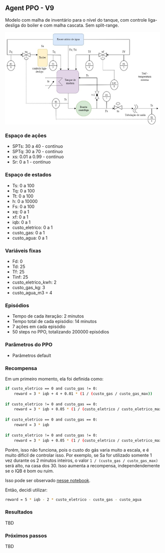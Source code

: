 ## Agent PPO - V9

Modelo com malha de inventário para o nível do tanque, com controle liga-desliga do boiler e com malha cascata. Sem split-range.

![chuveiro](https://github.com/mpaulazamin/tcc-models-rllib/blob/agent_ppo_v9/imagens/chuveiro_controle_t4a_sem_split.jpg)

### Espaço de ações

- SPTs: 30 a 40 - contínuo
- SPTq: 30 a 70 - contínuo
- xs: 0.01 a 0.99 - contínuo
- Sr: 0 a 1 - contínuo

### Espaço de estados

- Ts: 0 a 100
- Tq: 0 a 100
- Tt: 0 a 100
- h: 0 a 10000
- Fs: 0 a 100
- xq: 0 a 1
- xf: 0 a 1
- iqb: 0 a 1
- custo_eletrico: 0 a 1
- custo_gas: 0 a 1
- custo_agua: 0 a 1

### Variáveis fixas

- Fd: 0
- Td: 25
- Tf: 25
- Tinf: 25
- custo_eletrico_kwh: 2
- custo_gas_kg: 3
- custo_agua_m3 = 4

### Episódios

- Tempo de cada iteração: 2 minutos
- Tempo total de cada episódio: 14 minutos
- 7 ações em cada episódio
- 50 steps no PPO, totalizando 200000 episódios

### Parâmetros do PPO

- Parâmetros default

### Recompensa

Em um primeiro momento, ela foi definida como:

```bash
if custo_eletrico == 0 and custo_gas != 0:
    reward = 3 * iqb + 4 + 0.01 * (1 / (custo_gas / custo_gas_max))
    
if custo_eletrico != 0 and custo_gas == 0:
    reward = 3 * iqb + 0.05 * (1 / (custo_eletrico / custo_eletrico_max))
    
if custo_eletrico == 0 and custo_gas == 0:
    reward = 3 * iqb
    
if custo_eletrico != 0 and custo_gas != 0:
    reward = 3 * iqb + 0.05 * (1 / (custo_eletrico / custo_eletrico_max)) + 0.01 * (1 / (custo_gas / custo_gas_max))
```

Porém, isso não funciona, pois o custo do gás varia muito a escala, e é muito difícil de controlar isso. Por exemplo, se Sa for utilizado somente 1 vez durante os 2 minutos inteiros, o valor `1 / (custo_gas / custo_gas_max)` será alto, na casa dos 30. Isso aumenta a recompensa, independendemente se o IQB é bom ou ruim. 

Isso pode ser observado [nesse notebook](https://github.com/mpaulazamin/tcc-models-rllib/blob/agent_ppo_v9/reward.ipynb).

Então, decidi utilizar:

```bash
reward = 5 * iqb - 2 * custo_eletrico - custo_gas - custo_agua
```

### Resultados

TBD

### Próximos passos

TBD
